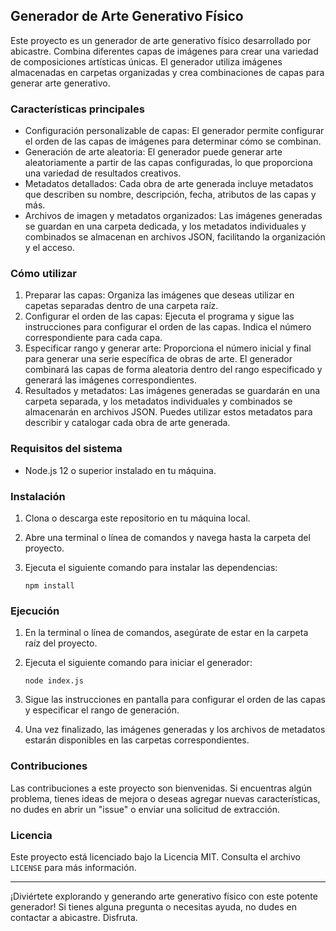 ## Generador de Arte Generativo Físico

Este proyecto es un generador de arte generativo físico desarrollado por abicastre. Combina diferentes capas de imágenes para crear una variedad de composiciones artísticas únicas. El generador utiliza imágenes almacenadas en carpetas organizadas y crea combinaciones de capas para generar arte generativo.

### Características principales

- Configuración personalizable de capas: El generador permite configurar el orden de las capas de imágenes para determinar cómo se combinan.
- Generación de arte aleatoria: El generador puede generar arte aleatoriamente a partir de las capas configuradas, lo que proporciona una variedad de resultados creativos.
- Metadatos detallados: Cada obra de arte generada incluye metadatos que describen su nombre, descripción, fecha, atributos de las capas y más.
- Archivos de imagen y metadatos organizados: Las imágenes generadas se guardan en una carpeta dedicada, y los metadatos individuales y combinados se almacenan en archivos JSON, facilitando la organización y el acceso.

### Cómo utilizar

1. Preparar las capas: Organiza las imágenes que deseas utilizar en capetas separadas dentro de una carpeta raíz.
2. Configurar el orden de las capas: Ejecuta el programa y sigue las instrucciones para configurar el orden de las capas. Indica el número correspondiente para cada capa.
3. Especificar rango y generar arte: Proporciona el número inicial y final para generar una serie específica de obras de arte. El generador combinará las capas de forma aleatoria dentro del rango especificado y generará las imágenes correspondientes.
4. Resultados y metadatos: Las imágenes generadas se guardarán en una carpeta separada, y los metadatos individuales y combinados se almacenarán en archivos JSON. Puedes utilizar estos metadatos para describir y catalogar cada obra de arte generada.

### Requisitos del sistema

- Node.js 12 o superior instalado en tu máquina.

### Instalación

1. Clona o descarga este repositorio en tu máquina local.
2. Abre una terminal o línea de comandos y navega hasta la carpeta del proyecto.
3. Ejecuta el siguiente comando para instalar las dependencias:

   ```
   npm install
   ```

### Ejecución

1. En la terminal o línea de comandos, asegúrate de estar en la carpeta raíz del proyecto.
2. Ejecuta el siguiente comando para iniciar el generador:

   ```
   node index.js
   ```

3. Sigue las instrucciones en pantalla para configurar el orden de las capas y especificar el rango de generación.
4. Una vez finalizado, las imágenes generadas y los archivos de metadatos estarán disponibles en las carpetas correspondientes.

### Contribuciones

Las contribuciones a este proyecto son bienvenidas. Si encuentras algún problema, tienes ideas de mejora o deseas agregar nuevas características, no dudes en abrir un "issue" o enviar una solicitud de extracción.

### Licencia

Este proyecto está licenciado bajo la Licencia MIT. Consulta el archivo `LICENSE` para más información.

---

¡Diviértete explorando y generando arte generativo físico con este potente generador! Si tienes alguna pregunta o necesitas ayuda, no dudes en contactar a abicastre. Disfruta.
